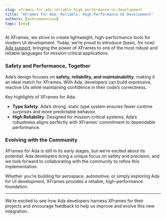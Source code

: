 ```yaml
---
slug: xframes-for-ada-reliable-high-performance-ui-development
title: "XFrames for Ada: Reliable, High-Performance UI Development"
authors: [andreamancuso]
tags: [ada]
---
```


At XFrames, we strive to create lightweight, high-performance tools for modern UI development. Today, we’re proud to introduce (basic, for now) [Ada support](https://github.com/xframes-project/xframes-ada), bringing the power of XFrames to one of the most robust and reliable languages for mission-critical applications.  

<!-- truncate -->

### Safety and Performance, Together  

Ada’s design focuses on **safety, reliability, and maintainability**, making it an ideal match for XFrames. With Ada, developers can build expressive, reactive UIs while maintaining confidence in their code’s correctness.  

Key highlights of XFrames for Ada:  

- **Type Safety**: Ada’s strong, static type system ensures fewer runtime surprises and more predictable behavior.  
- **High Reliability**: Designed for mission-critical systems, Ada’s robustness aligns perfectly with XFrames’ commitment to dependable performance.  

### Evolving with the Community  

XFrames for Ada is still in its early stages, but we’re excited about its potential. Ada developers bring a unique focus on safety and precision, and we look forward to collaborating with the community to refine this implementation.  

Whether you’re building for aerospace, automotive, or simply exploring Ada for UI development, XFrames provides a reliable, high-performance foundation.  

---

We’re excited to see how Ada developers harness XFrames for their projects and encourage feedback to help us improve and evolve this new integration.  
